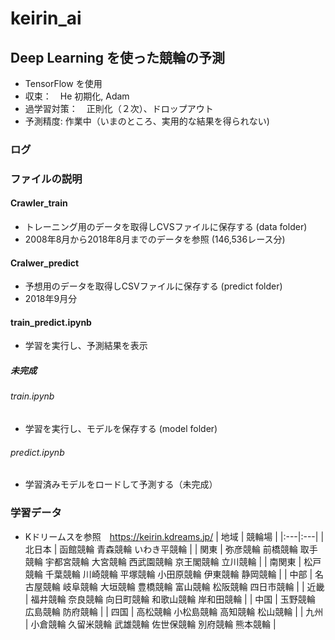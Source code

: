 # keirin_ai
## Deep Learning を使った競輪の予測
- TensorFlow を使用
- 収束：　He 初期化, Adam
- 過学習対策：　正則化（２次）、ドロップアウト
- 予測精度: 作業中（いまのところ、実用的な結果を得られない)

### ログ

### ファイルの説明
#### Crawler_train
- トレーニング用のデータを取得しCVSファイルに保存する (data folder)
- 2008年8月から2018年8月までのデータを参照 (146,536レース分)
#### Cralwer_predict
- 予想用のデータを取得しCSVファイルに保存する (predict folder)
- 2018年9月分
#### train_predict.ipynb
- 学習を実行し、予測結果を表示
##### 未完成
###### train.ipynb
- 学習を実行し、モデルを保存する (model folder)
###### predict.ipynb
- 学習済みモデルをロードして予測する（未完成）

### 学習データ
-  Kドリームスを参照　https://keirin.kdreams.jp/
| 地域 | 競輪場 |
|:---|:---|
| 北日本 | 函館競輪 青森競輪 いわき平競輪 |
| 関東 | 弥彦競輪 前橋競輪 取手競輪 宇都宮競輪 大宮競輪 西武園競輪 京王閣競輪 立川競輪 |
| 南関東 | 松戸競輪 千葉競輪 川崎競輪 平塚競輪 小田原競輪 伊東競輪 静岡競輪 |
| 中部 | 名古屋競輪 岐阜競輪 大垣競輪 豊橋競輪 富山競輪 松阪競輪 四日市競輪 |
| 近畿 | 福井競輪 奈良競輪 向日町競輪 和歌山競輪 岸和田競輪 |
| 中国 | 玉野競輪 広島競輪 防府競輪 |
| 四国 | 高松競輪 小松島競輪 高知競輪 松山競輪 |
| 九州 | 小倉競輪 久留米競輪 武雄競輪 佐世保競輪 別府競輪 熊本競輪 |
